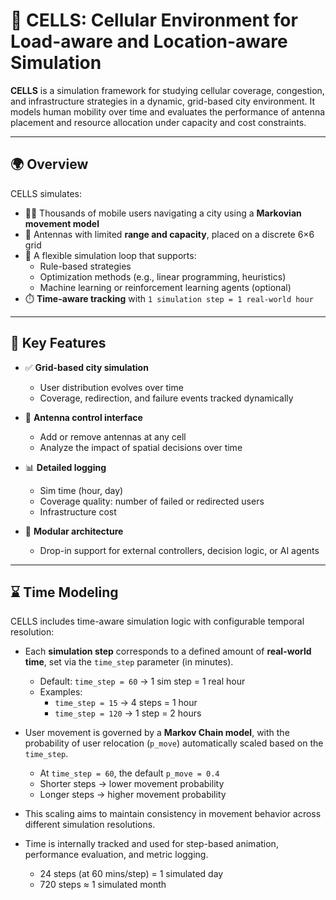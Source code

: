 # 📡 CELLS: Cellular Environment for Load-aware and Location-aware Simulation

**CELLS** is a simulation framework for studying cellular coverage, congestion, and infrastructure strategies in a dynamic, grid-based city environment. It models human mobility over time and evaluates the performance of antenna placement and resource allocation under capacity and cost constraints.

---

## 🌍 Overview

CELLS simulates:
- 🧍‍♂️ Thousands of mobile users navigating a city using a **Markovian movement model**
- 📡 Antennas with limited **range and capacity**, placed on a discrete 6×6 grid
- 🧠 A flexible simulation loop that supports:
  - Rule-based strategies
  - Optimization methods (e.g., linear programming, heuristics)
  - Machine learning or reinforcement learning agents (optional)
- ⏱️ **Time-aware tracking** with `1 simulation step = 1 real-world hour`

---

## 🧰 Key Features

- ✅ **Grid-based city simulation**
  - User distribution evolves over time
  - Coverage, redirection, and failure events tracked dynamically

- 📶 **Antenna control interface**
  - Add or remove antennas at any cell
  - Analyze the impact of spatial decisions over time

- 📊 **Detailed logging**
  - Sim time (hour, day)
  - Coverage quality: number of failed or redirected users
  - Infrastructure cost

- 🔁 **Modular architecture**
  - Drop-in support for external controllers, decision logic, or AI agents

---

## ⌛ Time Modeling

CELLS includes time-aware simulation logic with configurable temporal resolution:

- Each **simulation step** corresponds to a defined amount of **real-world time**, set via the `time_step` parameter (in minutes).
  - Default: `time_step = 60` → 1 sim step = 1 real hour
  - Examples:
    - `time_step = 15` → 4 steps = 1 hour
    - `time_step = 120` → 1 step = 2 hours

- User movement is governed by a **Markov Chain model**, with the probability of user relocation (`p_move`) automatically scaled based on the `time_step`.
  - At `time_step = 60`, the default `p_move = 0.4`
  - Shorter steps → lower movement probability
  - Longer steps → higher movement probability

- This scaling aims to maintain consistency in movement behavior across different simulation resolutions.

- Time is internally tracked and used for step-based animation, performance evaluation, and metric logging.
  - 24 steps (at 60 mins/step) = 1 simulated day  
  - 720 steps ≈ 1 simulated month